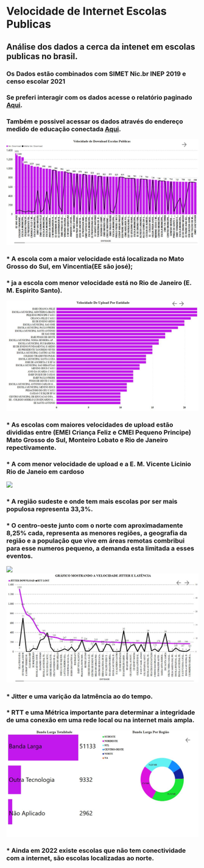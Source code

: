 # Velocidade de Internet Escolas Publicas

## Análise dos dados a cerca da intenet em escolas publicas no brasil.

### Os Dados estão combinados com SIMET Nic.br INEP 2019 e censo escolar 2021
### Se preferi interagir com os dados acesse o relatório paginado [Aqui](https://app.powerbi.com/view?r=eyJrIjoiNmEzYzcxYzYtYTk0Ny00NGNjLWEwYTMtY2JmNTk0MzIxMjRmIiwidCI6ImNkNTI3ZWFiLWFhZDMtNGNlNC05NWM3LWMwM2UyYzg1MGUyMSIsImMiOjF9).
### Também e possivel acessar os dados através do endereço medido de educação conectada [Aqui](https://medidor.educacaoconectada.mec.gov.br/mapa-escola/).


![](https://github.com/tiagojti/Analise_de_Dados/blob/main/Velocidade%20de%20Internet%20Escolas%20Publicas/Imagens/VEL.down.JPG)
### * A escola com a maior velocidade está localizada no Mato Grosso do Sul, em Vincentia(EE são josé);
### * ja a escola com menor velocidade está no Rio de Janeiro (E. M. Espirito Santo).
![](https://github.com/tiagojti/Analise_de_Dados/blob/main/Velocidade%20de%20Internet%20Escolas%20Publicas/Imagens/vel.%20upload1.JPG)
### * As escolas com maiores velocidades de upload estão divididas entre (EMEI Criança Feliz e CMEI Pequeno Principe) Mato Grosso do Sul, Monteiro Lobato e Rio de Janeiro repectivamente. 
### * A com menor velocidade de upload e a E. M. Vicente Licinio Rio de Janeio em cardoso
![](https://github.com/tiagojti/Analise_de_Dados/blob/main/Velocidade%20de%20Internet%20Escolas%20Publicas/Imagens/Entidade%20por%20regi%C3%A3o.JPG)
###  * A região sudeste e onde tem mais escolas por ser mais populosa representa 33,3%.
### * O centro-oeste junto com o norte com aproximadamente 8,25% cada, representa as menores regiões, a geografia da região e a população que vive em áreas remotas combribui para esse numeros pequeno, a demanda esta limitada a esses eventos. 
![](https://github.com/tiagojti/Analise_de_Dados/blob/main/Velocidade%20de%20Internet%20Escolas%20Publicas/Imagens/velocidade%20internet%20light%20mode-escolas%20publicas%20.gif)
![](https://github.com/tiagojti/Analise_de_Dados/blob/main/Velocidade%20de%20Internet%20Escolas%20Publicas/Imagens/vel.%20jitter%20lat..JPG)
### * Jitter e uma varição da latmência ao do tempo.
### * RTT e uma Métrica importante para determinar a integridade de uma conexão em uma rede local ou na internet mais ampla.
![](https://github.com/tiagojti/Analise_de_Dados/blob/main/Velocidade%20de%20Internet%20Escolas%20Publicas/Imagens/banda%20larga%20reigao.JPG)
### * Ainda em 2022 existe escolas que não tem conectividade com a internet, são escolas localizadas ao norte.

